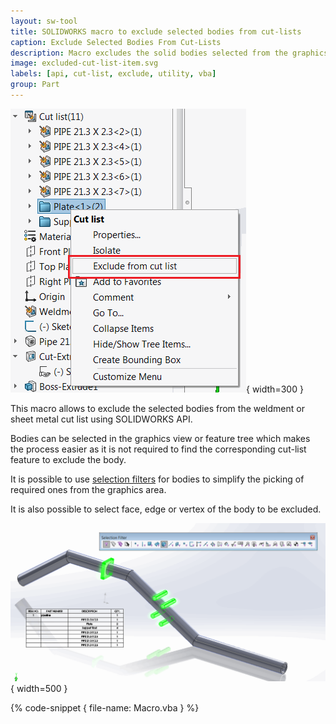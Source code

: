```yaml
---
layout: sw-tool
title: SOLIDWORKS macro to exclude selected bodies from cut-lists
caption: Exclude Selected Bodies From Cut-Lists
description: Macro excludes the solid bodies selected from the graphics area or from the feature tree from weldment or sheet metal cut-list using SOLIDWORKS API
image: excluded-cut-list-item.svg
labels: [api, cut-list, exclude, utility, vba]
group: Part
---
```

![Exclude from cut-list](exclude-from-cut-list.png){ width=300 }

This macro allows to exclude the selected bodies from the weldment or sheet metal cut list using SOLIDWORKS API.

Bodies can be selected in the graphics view or feature tree which makes the process easier as it is not required to find the corresponding cut-list feature to exclude the body.

It is possible to use [selection filters](http://help.solidworks.com/2013/english/solidworks/sldworks/r_selection_filter_selection.htm) for bodies to simplify the picking of required ones from the graphics area.

It is also possible to select face, edge or vertex of the body to be excluded.

![Bodies to exclude from cut list selected using selection filters](filter-bodies-selection.png){ width=500 }

{% code-snippet { file-name: Macro.vba } %}
